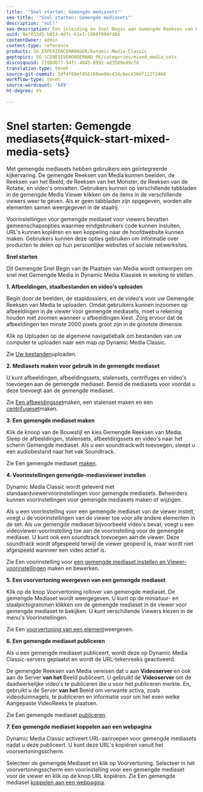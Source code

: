 ```yaml
---
title: '"Snel starten: Gemengde mediasets"'
seo-title: '"Snel starten: Gemengde mediasets"'
description: 'null'
seo-description: Een inleiding en Snel Begin aan Gemengde Reeksen van Media om u te helpen snel aan de slag gaan.
uuid: 0ef033d5-b053-4d7c-b1e1-1980f899fd88
contentOwner: admin
content-type: reference
products: SG_EXPERIENCEMANAGER/Dynamic-Media-Classic
geptopics: SG_SCENESEVENONDEMAND_PK/categories/mixed_media_sets
discoiquuid: 2708d077-94fc-4045-8992-ad3589ed9cfd
translation-type: tm+mt
source-git-commit: 1df4f88ef856160ee06c43dc6ec430df122f2408
workflow-type: tm+mt
source-wordcount: '649'
ht-degree: 6%

---
```



# Snel starten: Gemengde mediasets{#quick-start-mixed-media-sets}

Met gemengde mediasets hebben gebruikers een geïntegreerde kijkervaring. De gemengde Reeksen van Media kunnen beelden, de Reeksen van het Beeld, de Reeksen van het Monster, de Reeksen van de Rotatie, en video&#39;s omvatten. Gebruikers kunnen op verschillende tabbladen in de gemengde Media Viewer klikken om de items in de verschillende viewers weer te geven. Als er geen tabbladen zijn opgegeven, worden alle elementen samen weergegeven in de staalrij.

Voorinstellingen voor gemengde mediaset voor viewers bevatten gemeenschapsopties waarmee eindgebruikers code kunnen insluiten, URL&#39;s kunnen kopiëren en een koppeling naar de hoofdwebsite kunnen maken. Gebruikers kunnen deze opties gebruiken om informatie over producten te delen op hun persoonlijke websites of sociale netwerksites.

**Snel starten**

Dit Gemengde Snel Begin van de Plaatsen van Media wordt ontworpen om snel met Gemengde Media in Dynamic Media Klassiek in werking te stellen.

**1. Afbeeldingen, staalbestanden en video&#39;s uploaden**

Begin door de beelden, de staaldossiers, en de video&#39;s voor uw Gemengde Reeksen van Media te uploaden. Omdat gebruikers kunnen inzoomen op afbeeldingen in de viewer voor gemengde mediasets, moet u rekening houden met zoomen wanneer u afbeeldingen kiest. Zorg ervoor dat de afbeeldingen ten minste 2000 pixels groot zijn in de grootste dimensie.

Klik op Uploaden op de algemene navigatiebalk om bestanden van uw computer te uploaden naar een map op Dynamic Media Classic.

Zie [Uw bestanden](uploading-files.md#uploading-your-files)uploaden.

**2. Mediasets maken voor gebruik in de gemengde mediaset**

U kunt afbeeldingen, afbeeldingssets, stalensets, centrifuges en video&#39;s toevoegen aan de gemengde mediaset. Bereid de mediasets voor voordat u deze toevoegt aan de gemengde mediaset.

Zie [Een afbeeldingsset](creating-image-set.md#creating-an-image-set)maken, een stalenset [](creating-swatch-set.md#creating-a-swatch-set)maken en een [centrifugeset](creating-spin-set.md#creating-a-spin-set)maken.

**3. Een gemengde mediaset maken**

Klik de knoop van de Bouwstijl en kies Gemengde Reeksen van Media. Sleep de afbeeldingen, stalensets, afbeeldingssets en video&#39;s naar het scherm Gemengde mediaset. Als u een soundtrack wilt toevoegen, sleept u een audiobestand naar het vak Soundtrack.

Zie Een gemengde mediaset [maken](creating-mixed-media-set.md#creating-a-mixed-media-set).

**4. Voorinstellingen gemengde-mediasviewer instellen**

Dynamic Media Classic wordt geleverd met standaardviewervoorinstellingen voor gemengde mediasets. Beheerders kunnen voorinstellingen voor gemengde mediasets maken of wijzigen.

Als u een voorinstelling voor een gemengde mediaset van de viewer instelt, voegt u de voorinstellingen van de viewer toe voor alle andere elementen in de set. Als uw gemengde mediaset bijvoorbeeld video&#39;s bevat, voegt u een videoviewer-voorinstelling toe aan de voorinstelling voor de gemengde mediaset. U kunt ook een soundtrack toevoegen aan de viewer. Deze soundtrack wordt afgespeeld terwijl de viewer geopend is, maar wordt niet afgespeeld wanneer een video actief is.

Zie Een voorinstelling voor [een gemengde mediaset instellen en Viewer-voorinstellingen](setting-mixed-media-set-viewer.md#setting-up-a-mixed-media-set-viewer-preset) [](application-setup.md#adding-and-editing-viewer-presets)maken en bewerken.

**5. Een voorvertoning weergeven van een gemengde mediaset**

Klik op de knop Voorvertoning rollover van gemengde mediaset. De gemengde Mediaset wordt weergegeven. U kunt op de miniatuur- en staalpictogrammen klikken om de gemengde mediaset in de viewer voor gemengde mediaset te bekijken. U kunt verschillende Viewers kiezen in de menu&#39;s Voorinstellingen.

Zie Een [voorvertoning van een element](previewing-asset.md#previewing-an-asset)weergeven.

**6. Een gemengde mediaset publiceren**

Als u een gemengde mediaset publiceert, wordt deze op Dynamic Media Classic-servers geplaatst en wordt de URL-tekenreeks geactiveerd.

De gemengde Reeksen van Media vereisen dat u aan **Videoserver** en ook aan de Server **van het** Beeld publiceert. U gebruikt de **Videoserver** om de daadwerkelijke video&#39;s te publiceren die u voor het publiceren merkte. En, gebruikt u de Server **van het** Beeld om verwante activa, zoals videoduimnagels, te publiceren en informatie voor om het even welke Aangepaste VideoReeks te plaatsen.

Zie Een gemengde mediaset [publiceren](publishing-mixed-media-set.md#publishing-a-mixed-media-set).

**7. Een gemengde mediaset koppelen aan een webpagina**

Dynamic Media Classic activeert URL-aanroepen voor gemengde mediasets nadat u deze publiceert. U kunt deze URL&#39;s kopiëren vanuit het voorvertoningsscherm.

Selecteer de gemengde Mediaset en klik op Voorvertoning. Selecteer in het voorvertoningsscherm een voorinstelling voor een gemengde mediaset voor de viewer en klik op de knop URL kopiëren. Zie Een gemengde mediaset [koppelen aan een webpagina](linking-mixed-media-set-web.md#linking-a-mixed-media-set-to-a-web-page).
